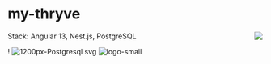 # my-thryve
Stack: Angular 13, Nest.js, PostgreSQL
<img style="float: right;" src="https://user-images.githubusercontent.com/41573499/148400723-41a90e01-c8e8-4a8a-8728-72a69cf1f07a.png">

!
![1200px-Postgresql svg](https://user-images.githubusercontent.com/41573499/148400735-4efc04ae-094c-4526-9245-18fa1433050f.png)
![logo-small](https://user-images.githubusercontent.com/41573499/148400979-c8b689dd-ede3-4011-8690-df4043626f00.png)
